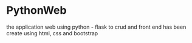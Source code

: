 # PythonWeb
 the application web using python - flask to crud and front end has been create using html, css and bootstrap
